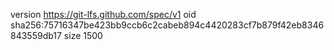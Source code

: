 version https://git-lfs.github.com/spec/v1
oid sha256:75716347be423bb9ccb6c2cabeb894c4420283cf7b879f42eb8346843559db17
size 1500
